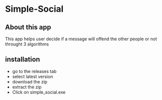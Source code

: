# Simple-Social

## About this app

This app helps user decide if a message will offend the other people or not throught 3 algorithms

## installation

- go to the releases tab
- select latest version
- download the zip
- extract the zip
- Click on simple_social.exe
